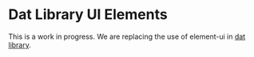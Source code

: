 # Dat Library UI Elements

This is a work in progress.
We are replacing the use of element-ui in [dat library](https://github.com/e-e-e/dat-library).
